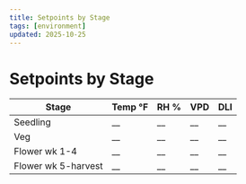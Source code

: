 ```yaml
---
title: Setpoints by Stage
tags: [environment]
updated: 2025-10-25
---
```

# Setpoints by Stage

Stage | Temp °F | RH % | VPD | DLI  
--- | --- | --- | --- | ---  
Seedling | __ | __ | __ | __  
Veg | __ | __ | __ | __  
Flower wk 1-4 | __ | __ | __ | __  
Flower wk 5-harvest | __ | __ | __ | __
